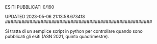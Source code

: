 ESITI PUBBLICATI 0/190 

UPDATED 2023-05-06 21:13:58.673418
######################################################

Si tratta di un semplice script in python per controllare quando sono pubblicati gli esiti (ASN 2021, quinto quadrimestre).

